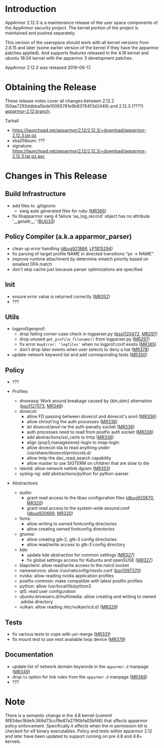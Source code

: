 
Introduction
============

AppArmor 2.12.3 is a maintenance release of the user space components
of the AppArmor security project. The kernel portion of the project
is maintained and pushed separately.

This version of the userspace should work with all kernel versions from
2.6.15 and later (some earlier version of the kernel if they have the
apparmor patches applied). And supports features released in the 4.18
kernel and ubuntu 18.04 kernel with the apparmor 3 development patches.

AppArmor 2.12.3 was released 2019-06-17.


# Obtaining the Release
These release notes cover all changes between 2.12.2 (50aa7293ddbba5bde10065761e9b83764f3d2449) and 2.12.3 (????) [apparmor-2.12 branch](https://gitlab.com/apparmor/apparmor/tree/apparmor-2.12).

Tarball
-   <https://launchpad.net/apparmor/2.12/2.12.3/+download/apparmor-2.12.3.tar.gz>
-   sha256sum: ???
-   signature: <https://launchpad.net/apparmor/2.12/2.12.3/+download/apparmor-2.12.3.tar.gz.asc>

# Changes in This Release

Build Infrastructure
--------------------
- add files to .gitignore:
  - swig auto generated files for ruby ([MR366][MR366])
- fix libapparmor swig 4 failure 'aa\_log\_record' object has no attribute '\_\_getattr\_\_' ([BUG33][AABUG33])

Policy Compiler (a.k.a apparmor\_parser)
----------------------------------------
- clean up error handling ([dbug921866][dbug921866], [LP1815294][LP1815294])
- fix parsing of target profile NAME in directed transitions “px -> NAME"
- improve runtime attachment by determine xmatch priority based on smallest DFA match
- don't skip cache just because parser optimizations are specified

Init
----
- ensure error value is returned correctly ([MR352][MR352])
- ???

Utils
-----
- logprof/genprof:
  - drop failing corner-case check in logparser.py ([bso1120472][bso1120472], [MR297][MR297])
  - drop unused `get_profile_filename()` from logparser.py ([MR297][MR297])
  - fix error `KeyError: 'logfiles'` when no logprof.conf exists ([MR365][MR365])
  - don't drop later events when user selects to deny a hat ([MR378][MR378])
- update network keyword list and add corresponding tests ([MR350][MR350])

Policy
------
- ???

- Profiles
  - dnsmasq: Work around breakage caused by {bin,sbin} alternation ([bso1127073][bso1127073], [MR346][MR346])
  - dovecot:
    - allow FD passing between dovecot and dovecot's anvil ([MR336][MR336])
    - allow chroot'ing the auth processes ([MR336][MR336])
    - let dovecot/anvil rw the auth-penalty socket ([MR336][MR336])
    - auth processes need to read from postfix auth socket ([MR336][MR336])
    - add abstractions/ssl\_certs to lmtp ([MR336][MR336])
    - align {pop3,managesieve}-login to imap-login
    - allow dovecot-lda to read anything under /usr/share/dovecot/protocols.d/
    - allow lmtp the dac_read_search capability
    - allow master to use SIGTERM on children that are slow to die
  - identd: allow network netlink dgram ([MR353][MR353])
  - syslog-ng: add abstractions/python for python-parser

- Abstractions
  - audio: 
    - grant read access to the libao configuration files ([dbug920670][dbug920670], [MR320][MR320])
    - grant read access to the system-wide asound.conf ([dbug920669][dbug920669], [MR320][MR320])
  - fonts: 
    - allow writing to owned fontconfig directories
    - allow creating owned fontconfig directories
  - gnome: 
    - allow creating gtk-2, gtk-3 config directories
    - allow read/write access to gtk-3 config directory
  - kde:
    - update kde abstraction for common settings ([MR327][MR327])
    - fix global settings access for Kubuntu and openSUSE ([MR327][MR327])
  - ldapclient: allow read/write access to the nslcd socket
  - nameservice: allow /run/netconfig/resolv.conf ([bso1097370][bso1097370])
  - nvidia: allow reading nvidia application profiles
  - postfix-common: make compatible with latest postfix profiles
  - python: allow /usr/local/lib/python3
  - qt5: read user configuration
  - ubuntu-browsers.d/multimedia: allow creating and writing to owned .adobe directory
  - vulkan: allow reading /etc/vulkan/icd.d/ ([MR329][MR329])


Tests
-----
- fix various tests to cope with usr-merge ([MR331][MR331])
- fix mount test to use next available loop device ([MR379][MR379])

Documentation
-------------
- update list of network domain keywords in the `apparmor.d` manpage ([MR349][MR349])
- drop `to` option for link rules from the `apparmor.d` manpage ([MR368][MR368])
- ???

Note
====

There is a semantic change in the 4.8 kernel (commit
9f834ec18defc369d73ccf9e87a2790bfa05bf46) that affects apparmor policy
enforcement. Specifically it affects when the m permission bit is
checked for elf binary executables. Policy and tests within apparmor
2.12 and later have been updated to support running on pre 4.8 and 4.8+ kernels.

[AABUG33]: https://gitlab.com/apparmor/apparmor/issues/33
[bso1097370]: https://bugzilla.opensuse.org/show_bug.cgi?id=1097370
[bso1120472]: https://bugzilla.opensuse.org/show_bug.cgi?id=1120472
[bso1127073]: https://bugzilla.opensuse.org/show_bug.cgi?id=1127073
[dbug920669]: https://bugs.debian.org/920669
[dbug920670]: https://bugs.debian.org/920670
[dbug921866]: https://bugs.debian.org/921866
[LP1815294]: https://bugs.launchpad.net/bugs/1815294
[MR297]: https://gitlab.com/apparmor/apparmor/merge_requests/297
[MR320]: https://gitlab.com/apparmor/apparmor/merge_requests/320
[MR327]: https://gitlab.com/apparmor/apparmor/merge_requests/327
[MR329]: https://gitlab.com/apparmor/apparmor/merge_requests/329
[MR331]: https://gitlab.com/apparmor/apparmor/merge_requests/331
[MR336]: https://gitlab.com/apparmor/apparmor/merge_requests/336
[MR346]: https://gitlab.com/apparmor/apparmor/merge_requests/346
[MR349]: https://gitlab.com/apparmor/apparmor/merge_requests/349
[MR350]: https://gitlab.com/apparmor/apparmor/merge_requests/350
[MR352]: https://gitlab.com/apparmor/apparmor/merge_requests/352
[MR353]: https://gitlab.com/apparmor/apparmor/merge_requests/353
[MR365]: https://gitlab.com/apparmor/apparmor/merge_requests/365
[MR366]: https://gitlab.com/apparmor/apparmor/merge_requests/366
[MR368]: https://gitlab.com/apparmor/apparmor/merge_requests/368
[MR378]: https://gitlab.com/apparmor/apparmor/merge_requests/378
[MR379]: https://gitlab.com/apparmor/apparmor/merge_requests/379